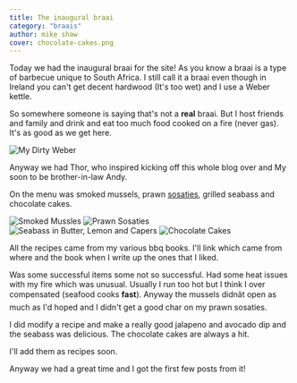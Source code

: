 ```yaml
---
title: The inaugural braai
category: "braais"
author: mike shaw
cover: chocolate-cakes.png
---
```


Today we had the inaugural braai for the site! As you know a braai is a type of barbecue unique to South Africa. I still call it a braai even though in Ireland you can't get decent hardwood (It's too wet) and I use a Weber kettle. 

So somewhere someone is saying that's not a __real__ braai. But I host friends and family and drink and eat too much food cooked on a fire (never gas). It's as good as we get here.

![My Dirty Weber](./my-dirty-weber.png)

Anyway we had Thor, who inspired kicking off this whole blog over and My soon to be brother-in-law Andy. 

On the menu was smoked mussels, prawn [sosaties](https://en.m.wikipedia.org/wiki/Sosatie), grilled seabass and chocolate cakes.

![Smoked Mussles](./smoked-mussels.png)
![Prawn Sosaties](./prawn-sosaties.png)
![Seabass in Butter, Lemon and Capers](./seabass.png)
![Chocolate Cakes](./chocolate-cakes.png)

All the recipes came from my various bbq books. I'll link which came from where and the book when I write up the ones that I liked.

Was some successful items some not so successful. Had some heat issues with my fire which was unusual. Usually I run too hot but I think I over compensated (seafood cooks **fast**). Anyway the mussels didnât open as much as I'd hoped and I didn't get a good char on my prawn sosaties.

I did modify a recipe and make a really good jalapeno and avocado dip and the seabass was delicious. The chocolate cakes are always a hit.

I'll add them as recipes soon.

Anyway we had a great time and I got the first few posts from it!